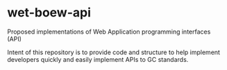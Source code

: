 wet-boew-api
============

Proposed implementations of Web Application programming interfaces (API)

Intent of this repository is to provide code and structure to help implement developers quickly and easily implement APIs to GC standards.

